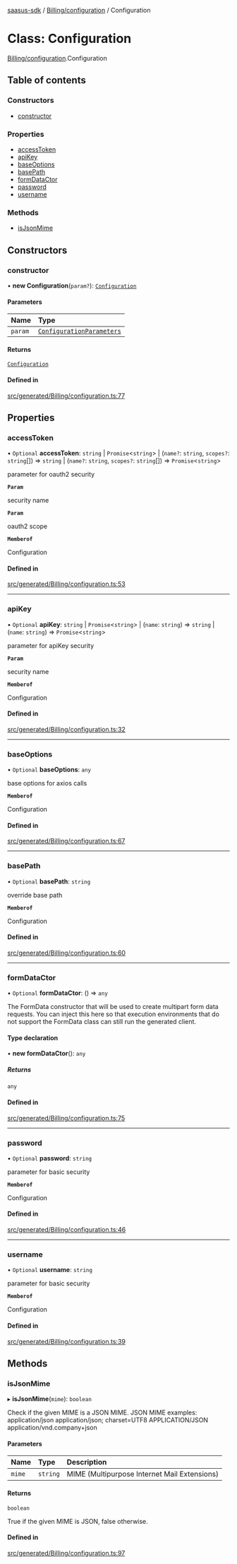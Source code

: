 [saasus-sdk](../README.md) / [Billing/configuration](../modules/Billing_configuration.md) / Configuration

# Class: Configuration

[Billing/configuration](../modules/Billing_configuration.md).Configuration

## Table of contents

### Constructors

- [constructor](Billing_configuration.Configuration.md#constructor)

### Properties

- [accessToken](Billing_configuration.Configuration.md#accesstoken)
- [apiKey](Billing_configuration.Configuration.md#apikey)
- [baseOptions](Billing_configuration.Configuration.md#baseoptions)
- [basePath](Billing_configuration.Configuration.md#basepath)
- [formDataCtor](Billing_configuration.Configuration.md#formdatactor)
- [password](Billing_configuration.Configuration.md#password)
- [username](Billing_configuration.Configuration.md#username)

### Methods

- [isJsonMime](Billing_configuration.Configuration.md#isjsonmime)

## Constructors

### constructor

• **new Configuration**(`param?`): [`Configuration`](Billing_configuration.Configuration.md)

#### Parameters

| Name | Type |
| :------ | :------ |
| `param` | [`ConfigurationParameters`](../interfaces/Billing_configuration.ConfigurationParameters.md) |

#### Returns

[`Configuration`](Billing_configuration.Configuration.md)

#### Defined in

[src/generated/Billing/configuration.ts:77](https://github.com/saasus-platform/saasus-sdk-javascript/blob/2c78b0a/src/generated/Billing/configuration.ts#L77)

## Properties

### accessToken

• `Optional` **accessToken**: `string` \| `Promise`\<`string`\> \| (`name?`: `string`, `scopes?`: `string`[]) => `string` \| (`name?`: `string`, `scopes?`: `string`[]) => `Promise`\<`string`\>

parameter for oauth2 security

**`Param`**

security name

**`Param`**

oauth2 scope

**`Memberof`**

Configuration

#### Defined in

[src/generated/Billing/configuration.ts:53](https://github.com/saasus-platform/saasus-sdk-javascript/blob/2c78b0a/src/generated/Billing/configuration.ts#L53)

___

### apiKey

• `Optional` **apiKey**: `string` \| `Promise`\<`string`\> \| (`name`: `string`) => `string` \| (`name`: `string`) => `Promise`\<`string`\>

parameter for apiKey security

**`Param`**

security name

**`Memberof`**

Configuration

#### Defined in

[src/generated/Billing/configuration.ts:32](https://github.com/saasus-platform/saasus-sdk-javascript/blob/2c78b0a/src/generated/Billing/configuration.ts#L32)

___

### baseOptions

• `Optional` **baseOptions**: `any`

base options for axios calls

**`Memberof`**

Configuration

#### Defined in

[src/generated/Billing/configuration.ts:67](https://github.com/saasus-platform/saasus-sdk-javascript/blob/2c78b0a/src/generated/Billing/configuration.ts#L67)

___

### basePath

• `Optional` **basePath**: `string`

override base path

**`Memberof`**

Configuration

#### Defined in

[src/generated/Billing/configuration.ts:60](https://github.com/saasus-platform/saasus-sdk-javascript/blob/2c78b0a/src/generated/Billing/configuration.ts#L60)

___

### formDataCtor

• `Optional` **formDataCtor**: () => `any`

The FormData constructor that will be used to create multipart form data
requests. You can inject this here so that execution environments that
do not support the FormData class can still run the generated client.

#### Type declaration

• **new formDataCtor**(): `any`

##### Returns

`any`

#### Defined in

[src/generated/Billing/configuration.ts:75](https://github.com/saasus-platform/saasus-sdk-javascript/blob/2c78b0a/src/generated/Billing/configuration.ts#L75)

___

### password

• `Optional` **password**: `string`

parameter for basic security

**`Memberof`**

Configuration

#### Defined in

[src/generated/Billing/configuration.ts:46](https://github.com/saasus-platform/saasus-sdk-javascript/blob/2c78b0a/src/generated/Billing/configuration.ts#L46)

___

### username

• `Optional` **username**: `string`

parameter for basic security

**`Memberof`**

Configuration

#### Defined in

[src/generated/Billing/configuration.ts:39](https://github.com/saasus-platform/saasus-sdk-javascript/blob/2c78b0a/src/generated/Billing/configuration.ts#L39)

## Methods

### isJsonMime

▸ **isJsonMime**(`mime`): `boolean`

Check if the given MIME is a JSON MIME.
JSON MIME examples:
  application/json
  application/json; charset=UTF8
  APPLICATION/JSON
  application/vnd.company+json

#### Parameters

| Name | Type | Description |
| :------ | :------ | :------ |
| `mime` | `string` | MIME (Multipurpose Internet Mail Extensions) |

#### Returns

`boolean`

True if the given MIME is JSON, false otherwise.

#### Defined in

[src/generated/Billing/configuration.ts:97](https://github.com/saasus-platform/saasus-sdk-javascript/blob/2c78b0a/src/generated/Billing/configuration.ts#L97)
